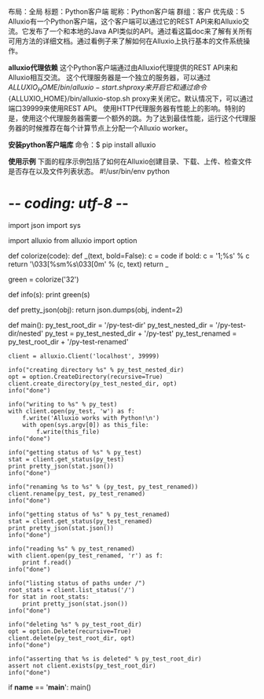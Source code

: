 布局：全局
标题：Python客户端
昵称：Python客户端
群组：客户
优先级：5
Alluxio有一个Python客户端，这个客户端可以通过它的REST API来和Alluxio交流。它发布了一个和本地的Java API类似的API。通过看这篇doc来了解有关所有可用方法的详细文档。通过看例子来了解如何在Alluxio上执行基本的文件系统操作。

**alluxio代理依赖**
这个Python客户端通过由Alluxio代理提供的REST API来和Alluxio相互交流。
这个代理服务器是一个独立的服务器，可以通过${ALLUXIO_HOME}/bin/alluxio-start.sh proxy来开启它和通过命令${ALLUXIO_HOME}/bin/alluxio-stop.sh proxy来关闭它。默认情况下，可以通过端口39999来使用REST API。
使用HTTP代理服务器有性能上的影响。特别的是，使用这个代理服务器需要一个额外的跳。为了达到最佳性能，运行这个代理服务器的时候推荐在每个计算节点上分配一个Alluxio worker。

**安装python客户端库**
命令：$ pip install alluxio

**使用示例**
下面的程序示例包括了如何在Alluxio创建目录、下载、上传、检查文件是否存在以及文件列表状态。
#!/usr/bin/env python
# -*- coding: utf-8 -*-

import json
import sys

import alluxio
from alluxio import option


def colorize(code):
    def _(text, bold=False):
        c = code
        if bold:
            c = '1;%s' % c
        return '\033[%sm%s\033[0m' % (c, text)
    return _

green = colorize('32')


def info(s):
    print green(s)


def pretty_json(obj):
    return json.dumps(obj, indent=2)


def main():
    py_test_root_dir = '/py-test-dir'
    py_test_nested_dir = '/py-test-dir/nested'
    py_test = py_test_nested_dir + '/py-test'
    py_test_renamed = py_test_root_dir + '/py-test-renamed'
    
    client = alluxio.Client('localhost', 39999)
    
    info("creating directory %s" % py_test_nested_dir)
    opt = option.CreateDirectory(recursive=True)
    client.create_directory(py_test_nested_dir, opt)
    info("done")
    
    info("writing to %s" % py_test)
    with client.open(py_test, 'w') as f:
        f.write('Alluxio works with Python!\n')
        with open(sys.argv[0]) as this_file:
            f.write(this_file)
    info("done")
    
    info("getting status of %s" % py_test)
    stat = client.get_status(py_test)
    print pretty_json(stat.json())
    info("done")
    
    info("renaming %s to %s" % (py_test, py_test_renamed))
    client.rename(py_test, py_test_renamed)
    info("done")
    
    info("getting status of %s" % py_test_renamed)
    stat = client.get_status(py_test_renamed)
    print pretty_json(stat.json())
    info("done")
    
    info("reading %s" % py_test_renamed)
    with client.open(py_test_renamed, 'r') as f:
        print f.read()
    info("done")
    
    info("listing status of paths under /")
    root_stats = client.list_status('/')
    for stat in root_stats:
        print pretty_json(stat.json())
    info("done")
    
    info("deleting %s" % py_test_root_dir)
    opt = option.Delete(recursive=True)
    client.delete(py_test_root_dir, opt)
    info("done")
    
    info("asserting that %s is deleted" % py_test_root_dir)
    assert not client.exists(py_test_root_dir)
    info("done")


if __name__ == '__main__':
    main()